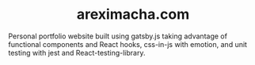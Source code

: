 <h1 align="center">
  areximacha.com
</h1>

Personal portfolio website built using gatsby.js taking advantage of functional components and React hooks, css-in-js with emotion, and unit testing with jest and React-testing-library.
